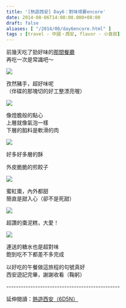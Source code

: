 ```yaml
---
title: '[熱遊西安] Day6：對味得要encore'
date: 2014-08-06T14:00:00.000+08:00
draft: false
aliases: [ "/2014/08/day6encore.html" ]
tags : [travel - 中國・西安, flavor - 小食部]
---
```


前幾天吃了勁好味的[那間餐廳](http://www.hidie.net/2014/07/day3_21.html)  
再吃一次是常識吧～  

[![](https://1.bp.blogspot.com/-e5ebIpKsi1g/XERPdL_HOLI/AAAAAAAAGOE/riprcH9d0fY6_DZ84VXuvm8bhCt040VagCLcBGAs/s640/14827108585_b322f34280_z.jpg)](https://1.bp.blogspot.com/-e5ebIpKsi1g/XERPdL_HOLI/AAAAAAAAGOE/riprcH9d0fY6_DZ84VXuvm8bhCt040VagCLcBGAs/s1600/14827108585_b322f34280_z.jpg)

孜然豬手，超好味呢  
（伴碟的那塊切的好工整漂亮喔）  

[![](https://3.bp.blogspot.com/-ETOvr-2iCXI/XERPhL95yLI/AAAAAAAAGOI/F5DRdFDRcwk4NdpP9JVsiraWMIznXu5LwCLcBGAs/s640/14640452469_7ce3d6f839_z.jpg)](https://3.bp.blogspot.com/-ETOvr-2iCXI/XERPhL95yLI/AAAAAAAAGOI/F5DRdFDRcwk4NdpP9JVsiraWMIznXu5LwCLcBGAs/s1600/14640452469_7ce3d6f839_z.jpg)

像燈膽般的點心  
上層就像氣泡一樣  
下層的餡料是軟滑的肉  

[![](https://2.bp.blogspot.com/-1LctSFS3ZjA/XERPmgFayKI/AAAAAAAAGOM/GNAA-_1MQ8kzHop7pCy2gZ6Z7QY4xn8XACLcBGAs/s640/14824018331_9d45518d05_z.jpg)](https://2.bp.blogspot.com/-1LctSFS3ZjA/XERPmgFayKI/AAAAAAAAGOM/GNAA-_1MQ8kzHop7pCy2gZ6Z7QY4xn8XACLcBGAs/s1600/14824018331_9d45518d05_z.jpg)

好多好多層的酥  

外皮脆脆的煎餃子  

[![](https://2.bp.blogspot.com/-T3lbNgkCW5I/XERP2reZcyI/AAAAAAAAGOc/WulzZlu0a90T9V-fUvP9_vU8JFW1AdbawCLcBGAs/s640/14640453369_b5ac182509_z.jpg)](https://2.bp.blogspot.com/-T3lbNgkCW5I/XERP2reZcyI/AAAAAAAAGOc/WulzZlu0a90T9V-fUvP9_vU8JFW1AdbawCLcBGAs/s1600/14640453369_b5ac182509_z.jpg)

蜜紅棗，內外都甜  
簡直是甜入心（卻不是死甜）  

[![](https://1.bp.blogspot.com/-hsEUY85jju4/XERQfNn2cnI/AAAAAAAAGOk/_GQsukeZMOY6bH3y_K7sEyDWlOFEgSGNACLcBGAs/s640/14824749254_5a526beeec_z.jpg)](https://1.bp.blogspot.com/-hsEUY85jju4/XERQfNn2cnI/AAAAAAAAGOk/_GQsukeZMOY6bH3y_K7sEyDWlOFEgSGNACLcBGAs/s1600/14824749254_5a526beeec_z.jpg)

超讚的棗泥糕，大愛！  

[![](https://2.bp.blogspot.com/-JkipGL0wVp0/XERQjF1eJhI/AAAAAAAAGOo/x-5RmZmUMq8U1uD6oCyvgM7ajLeVx4ecwCLcBGAs/s640/14824750924_9055fd98bc_z.jpg)](https://2.bp.blogspot.com/-JkipGL0wVp0/XERQjF1eJhI/AAAAAAAAGOo/x-5RmZmUMq8U1uD6oCyvgM7ajLeVx4ecwCLcBGAs/s1600/14824750924_9055fd98bc_z.jpg)

連送的糖水也是超對味  
飽到吃不下都差不多完成  
  
以好吃的午餐做這旅程的句號真好  
西安遊記完畢，謝謝收看（鞠躬）  
  
\-----------------------------------------------  
  
延伸閱讀：[熱遊西安（6D5N）](http://www.hidie.net/2014/08/6d5n.html)